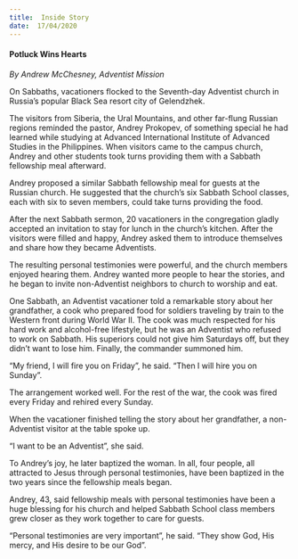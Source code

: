 ```yaml
---
title:  Inside Story
date:  17/04/2020
---
```


#### Potluck Wins Hearts

_By Andrew McChesney, Adventist Mission_

On Sabbaths, vacationers flocked to the Seventh-day Adventist church in Russia’s popular Black Sea resort city of Gelendzhek.

The visitors from Siberia, the Ural Mountains, and other far-flung Russian regions reminded the pastor, Andrey Prokopev, of something special he had learned while studying at Advanced International Institute of Advanced Studies in the Philippines. When visitors came to the campus church, Andrey and other students took turns providing them with a Sabbath fellowship meal afterward.

Andrey proposed a similar Sabbath fellowship meal for guests at the Russian church. He suggested that the church’s six Sabbath School classes, each with six to seven members, could take turns providing the food.

After the next Sabbath sermon, 20 vacationers in the congregation gladly accepted an invitation to stay for lunch in the church’s kitchen. After the visitors were filled and happy, Andrey asked them to introduce themselves and share how they became Adventists.

The resulting personal testimonies were powerful, and the church members enjoyed hearing them. Andrey wanted more people to hear the stories, and he began to invite non-Adventist neighbors to church to worship and eat.

One Sabbath, an Adventist vacationer told a remarkable story about her grandfather, a cook who prepared food for soldiers traveling by train to the Western front during World War II. The cook was much respected for his hard work and alcohol-free lifestyle, but he was an Adventist who refused to work on Sabbath. His superiors could not give him Saturdays off, but they didn’t want to lose him. Finally, the commander summoned him.

“My friend, I will fire you on Friday”, he said. “Then I will hire you on Sunday”.

The arrangement worked well. For the rest of the war, the cook was fired every Friday and rehired every Sunday.

When the vacationer finished telling the story about her grandfather, a non-Adventist visitor at the table spoke up.

“I want to be an Adventist”, she said.

To Andrey’s joy, he later baptized the woman. In all, four people, all attracted to Jesus through personal testimonies, have been baptized in the two years since the fellowship meals began.

Andrey, 43, said fellowship meals with personal testimonies have been a huge blessing for his church and helped Sabbath School class members grew closer as they work together to care for guests.

“Personal testimonies are very important”, he said. “They show God, His mercy, and His desire to be our God”.